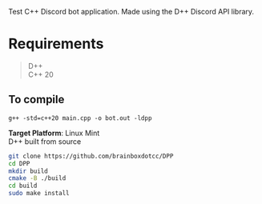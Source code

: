 Test C++ Discord bot application. Made using the D++ Discord API library.  
# Requirements  
> D++<br>
> C++ 20<br>    
## To compile  
`g++ -std=c++20 main.cpp -o bot.out -ldpp`  

**Target Platform**: Linux Mint  
D++ built from source  
```sh
git clone https://github.com/brainboxdotcc/DPP  
cd DPP  
mkdir build  
cmake -B ./build  
cd build  
sudo make install  
```  
